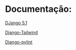 
# Documentação:

[DJango 5.1](https://docs.djangoproject.com/en/5.1/)

[Django-Tailwind](https://django-tailwind.readthedocs.io/en/latest/installation.html)

[Django-pylint](https://github.com/pylint-dev/pylint-django)

